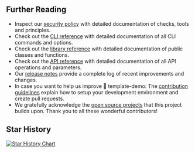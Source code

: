 ## Further Reading

* Inspect our [security policy](https://template-demo.readthedocs.io/en/latest/security.html) with detailed documentation of checks, tools and principles.
* Check out the [CLI reference](https://template-demo.readthedocs.io/en/latest/cli_reference.html) with detailed documentation of all CLI commands and options.
* Check out the [library reference](https://template-demo.readthedocs.io/en/latest/lib_reference.html) with detailed documentation of public classes and functions.
* Check out the [API reference](https://template-demo.readthedocs.io/en/latest/api_reference_v1.html) with detailed documentation of all API operations and parameters.
* Our [release notes](https://template-demo.readthedocs.io/en/latest/release-notes.html) provide a complete log of recent improvements and changes.
* In case you want to help us improve 🧠 template-demo: The [contribution guidelines](https://template-demo.readthedocs.io/en/latest/contributing.html) explain how to setup your development environment and create pull requests.
* We gratefully acknowledge the [open source projects](https://template-demo.readthedocs.io/en/latest/attributions.html) that this project builds upon. Thank you to all these wonderful contributors!

## Star History

<a href="https://star-history.com/#pavel-trunov/template-demo">
 <picture>
   <source media="(prefers-color-scheme: dark)" srcset="https://api.star-history.com/svg?repos=pavel-trunov/template-demo&type=Date&theme=dark" />
   <source media="(prefers-color-scheme: light)" srcset="https://api.star-history.com/svg?repos=pavel-trunov/template-demo&type=Date" />
   <img alt="Star History Chart" src="https://api.star-history.com/svg?repos=pavel-trunov/template-demo&type=Date" />
 </picture>
</a>
